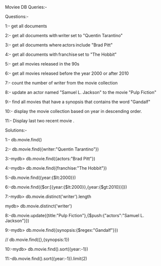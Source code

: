 Moviee DB Queries:- 

Questions:- 

1:- get all documents 

2:- get all documents with writer set to "Quentin Tarantino" 

3:- get all documents where actors include "Brad Pitt" 

4:- get all documents with franchise set to "The Hobbit" 

5:- get all movies released in the 90s 

6:- get all movies released before the year 2000 or after 2010 

7:- count the number of writer from the movie collection 

8:- update an actor named "Samuel L. Jackson" to the movie "Pulp Fiction" 

9:- find all movies that have a synopsis that contains the word "Gandalf" 

10:- display the movie collection  based on year in descending order. 

11:- Display last two recent movie . 

Solutions:-  


1:- db.movie.find()

2:- db.movie.find({writer:"Quentin Tarantino"})

3:-mydb> db.movie.find({actors:"Brad Pitt"})

4:-mydb> db.movie.find({franchise:"The Hobbit"})

5:-db.movie.find({year:{$lt:2000}})

6:-db.movie.find({$or:[{year:{$lt:2000}},{year:{$gt:2010}}]})

7:-mydb> db.movie.distinct('writer').length

mydb> db.movie.distinct('writer')

8:-db.movie.update({title:"Pulp Fiction"},{$push:{"actors":"Samuel L. Jackson"}})

9:-mydb> db.movie.find({synopsis:{$regex:"Gandalf"}})

// db.movie.find({},{synopsis:1})


10:-mydb> db.movie.find().sort({year:-1})

11:-db.movie.find().sort({year:-1}).limit(2)


